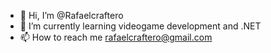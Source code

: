 - 👋 Hi, I’m @Rafaelcraftero
- 🌱 I’m currently learning videogame development and .NET
- 📫 How to reach me rafaelcraftero@gmail.com

<!---
Rafaelcraftero/Rafael is a ✨ special ✨ repository because its `README.md` (this file) appears on your GitHub profile.
You can click the Preview link to take a look at your changes.
--->
